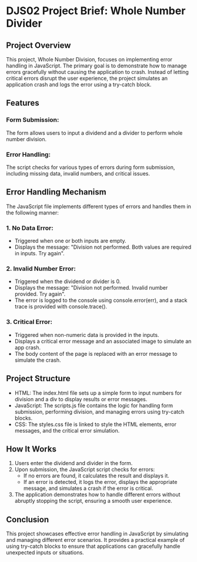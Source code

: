 # DJS02 Project Brief: Whole Number Divider

## Project Overview

This project, Whole Number Division, focuses on implementing error handling in JavaScript. The primary goal is to demonstrate how to manage errors gracefully without causing the application to crash. Instead of letting critical errors disrupt the user experience, the project simulates an application crash and logs the error using a try-catch block.

## Features

### Form Submission:

The form allows users to input a dividend and a divider to perform whole number division.

### Error Handling:

The script checks for various types of errors during form submission, including missing data, invalid numbers, and critical issues.

## Error Handling Mechanism

The JavaScript file implements different types of errors and handles them in the following manner:

### 1. No Data Error:

- Triggered when one or both inputs are empty.
- Displays the message: "Division not performed. Both values are required in inputs. Try again".

### 2. Invalid Number Error:

- Triggered when the dividend or divider is 0.
- Displays the message: "Division not performed. Invalid number provided. Try again".
- The error is logged to the console using console.error(err), and a stack trace is provided with console.trace().

### 3. Critical Error:

- Triggered when non-numeric data is provided in the inputs.
- Displays a critical error message and an associated image to simulate an app crash.
- The body content of the page is replaced with an error message to simulate the crash.

## Project Structure

- HTML: The index.html file sets up a simple form to input numbers for division and a div to display results or error messages.
- JavaScript: The scripts.js file contains the logic for handling form submission, performing division, and managing errors using try-catch blocks.
- CSS: The styles.css file is linked to style the HTML elements, error messages, and the critical error simulation.

## How It Works

1. Users enter the dividend and divider in the form.
2. Upon submission, the JavaScript script checks for errors:
   - If no errors are found, it calculates the result and displays it.
   - If an error is detected, it logs the error, displays the appropriate message, and simulates a crash if the error is critical.
3. The application demonstrates how to handle different errors without abruptly stopping the script, ensuring a smooth user experience.

## Conclusion

This project showcases effective error handling in JavaScript by simulating and managing different error scenarios. It provides a practical example of using try-catch blocks to ensure that applications can gracefully handle unexpected inputs or situations.
